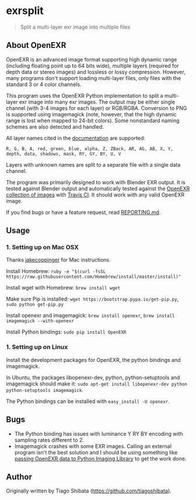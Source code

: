 exrsplit
========
> Split a multi-layer exr image into multiple files

About OpenEXR
-----
OpenEXR is an advanced image format supporting high dynamic range (including floating point up to 64 bits wide), multiple layers (required for depth data or stereo images) and lossless or lossy compression. However, many programs don't support loading multi-layer files, only files with the standard 3 or 4 color channels.

This program uses the OpenEXR Python implementation to split a multi-layer exr image into many exr images. The output may be either single channel (with 3-4 images for each layer) or RGB/RGBA. Conversion to PNG is supported using imagemagick (note, however, that the high dynamic range is lost when mapped to 24-bit colors). Some nonstandard naming schemes are also detected and handled.

All layer names cited in the [documentation](http://www.openexr.com/documentation.html) are supported:

```
R, G, B, A, red, green, blue, alpha, Z, ZBack, AR, AG, AB, X, Y, depth, data, shadows, mask, RY, GY, BY, U, V
```

Layers with unknown names are split to a separate file with a single data channel.

The program was primarily designed to work with Blender EXR output. It is tested against Blender output and automatically tested against the [OpenEXR collection of images](https://github.com/openexr/openexr-images) with [Travis CI](https://travis-ci.org/). It should work with any valid OpenEXR image.

If you find bugs or have a feature request, read [REPORTING.md](REPORTING.md).

Usage
-----

### 1. Setting up on Mac OSX

Thanks [jakecoppinger](https://github.com/jakecoppinger) for Mac instructions.

Install Homebrew:
`ruby -e "$(curl -fsSL https://raw.githubusercontent.com/Homebrew/install/master/install)"`

Install wget with Homebrew:
`brew install wget`

Make sure Pip is installed:
`wget https://bootstrap.pypa.io/get-pip.py`,
`sudo python get-pip.py`

Install openexr and imagemagick:
`brew install openexr`,
`brew install imagemagick --with-openexr`

Install Python bindings:
`sudo pip install OpenEXR`

### 1. Setting up on Linux
Install the development packages for OpenEXR, the python bindings and imagemagick.

In Ubuntu, the packages libopenexr-dev, python, python-setuptools and imagemagick should make it: `sudo apt-get install libopenexr-dev python python-setuptools imagemagick`.

The Python bindings can be installed with `easy_install -U openexr`.

Bugs
-----
* The Python binding has issues with luminance Y RY BY encoding with sampling rates different to 2.
* Imagemagick crashes with some EXR images. Calling an external program isn't the best solution and I should be using something like [passing OpenEXR data to Python Imaging Library](http://excamera.com/articles/26/doc/intro.html) to get the work done.

Author
------
Originally written by Tiago Shibata (https://github.com/tiagoshibata).
